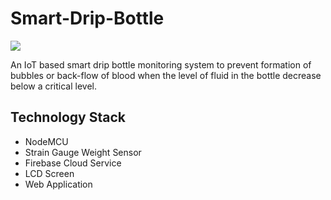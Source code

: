 # Smart-Drip-Bottle

![](https://img.shields.io/github/license/CybSec-NITW/WeaponHEX)

An IoT based smart drip bottle monitoring system to prevent formation of bubbles or back-flow of blood when the level of fluid in the bottle decrease below a critical level.

## Technology Stack
- NodeMCU
- Strain Gauge Weight Sensor
- Firebase Cloud Service
- LCD Screen
- Web Application
